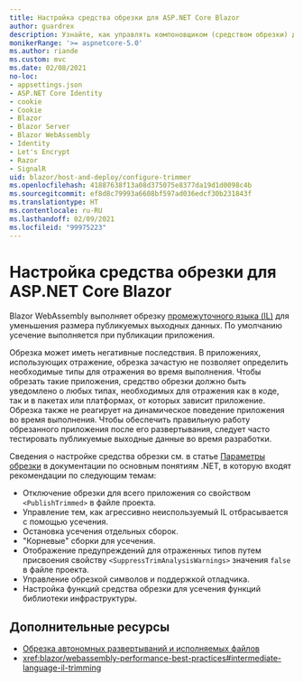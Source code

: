```yaml
---
title: Настройка средства обрезки для ASP.NET Core Blazor
author: guardrex
description: Узнайте, как управлять компоновщиком (средством обрезки) для промежуточного языка (IL) при сборке приложения Blazor.
monikerRange: '>= aspnetcore-5.0'
ms.author: riande
ms.custom: mvc
ms.date: 02/08/2021
no-loc:
- appsettings.json
- ASP.NET Core Identity
- cookie
- Cookie
- Blazor
- Blazor Server
- Blazor WebAssembly
- Identity
- Let's Encrypt
- Razor
- SignalR
uid: blazor/host-and-deploy/configure-trimmer
ms.openlocfilehash: 41887638f13a08d375075e8377da19d1d0098c4b
ms.sourcegitcommit: ef8d8c79993a6608bf597ad036edcf30b231843f
ms.translationtype: HT
ms.contentlocale: ru-RU
ms.lasthandoff: 02/09/2021
ms.locfileid: "99975223"
---
```

# <a name="configure-the-trimmer-for-aspnet-core-blazor"></a>Настройка средства обрезки для ASP.NET Core Blazor

Blazor WebAssembly выполняет обрезку [промежуточного языка (IL)](/dotnet/standard/managed-code#intermediate-language--execution) для уменьшения размера публикуемых выходных данных. По умолчанию усечение выполняется при публикации приложения.

Обрезка может иметь негативные последствия. В приложениях, использующих отражение, обрезка зачастую не позволяет определить необходимые типы для отражения во время выполнения. Чтобы обрезать такие приложения, средство обрезки должно быть уведомлено о любых типах, необходимых для отражения как в коде, так и в пакетах или платформах, от которых зависит приложение. Обрезка также не реагирует на динамическое поведение приложения во время выполнения. Чтобы обеспечить правильную работу обрезанного приложения после его развертывания, следует часто тестировать публикуемые выходные данные во время разработки.

Сведения о настройке средства обрезки см. в статье [Параметры обрезки](/dotnet/core/deploying/trimming-options) в документации по основным понятиям .NET, в которую входят рекомендации по следующим темам:

* Отключение обрезки для всего приложения со свойством `<PublishTrimmed>` в файле проекта.
* Управление тем, как агрессивно неиспользуемый IL отбрасывается с помощью усечения.
* Остановка усечения отдельных сборок.
* "Корневые" сборки для усечения.
* Отображение предупреждений для отраженных типов путем присвоения свойству `<SuppressTrimAnalysisWarnings>` значения `false` в файле проекта.
* Управление обрезкой символов и поддержкой отладчика.
* Настройка функций средства обрезки для усечения функций библиотеки инфраструктуры.

## <a name="additional-resources"></a>Дополнительные ресурсы

* [Обрезка автономных развертываний и исполняемых файлов](/dotnet/core/deploying/trim-self-contained)
* <xref:blazor/webassembly-performance-best-practices#intermediate-language-il-trimming>
